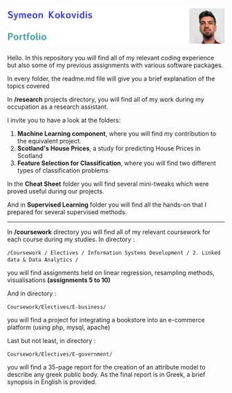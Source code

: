 ![ID banner](id_banner.jpg)

Hello. In this repository you will find all of my relevant coding experience but also some of my previous assignments with various software packages.

In every folder, the readme.md file will give you a brief explanation of the topics covered

In **/research** projects directory, you will find all of my work during my occupation as a research assistant. 

I invite you to have a look at the folders:  

1. **Machine Learning component**, where you will find my contribution to the equivalent project.
2. **Scotland's House Prices**, a study for predicting House Prices in Scotland
3. **Feature Selection for Classification**, where you will find two different types of classification problems

In the **Cheat Sheet** folder you will find several mini-tweaks which were proved useful during our projects.

And in **Supervised Learning** folder you will find all the hands-on that I prepared for several supervised methods. 


<hr> </hr>

In **/coursework** directory you will find all of my relevant coursework for each course during my studies. 
In directory :   

	/Coursework / Electives / Information Systems Development / 2. Linked data & Data Analytics /
   
   you will find assignments held on linear regression, resampling methods, visualisations **(assignments 5 to 10)**
   
   
And in directory :

	Coursework/Electives/E-business/

you will find a project for integrating a bookstore into an e-commerce platform (using php, mysql, apache)

Last but not least, in directory :

	Coursework/Electives/E-government/
	
you will find a 35-page report for the creation of an attribute model to describe any greek public body. As the final report is in Greek, a brief synopsis in English is provided.

